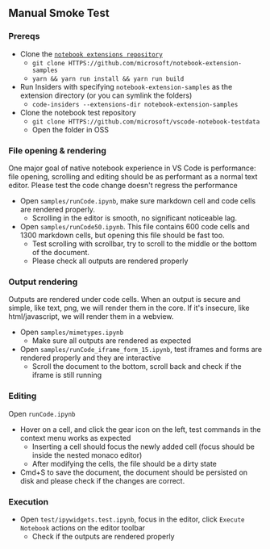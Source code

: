 ## Manual Smoke Test

### Prereqs

-   Clone the
    [`notebook extensions repository`](HTTPS://github.com/microsoft/notebook-extension-samples)
    -   `git clone HTTPS://github.com/microsoft/notebook-extension-samples`
    -   `yarn && yarn run install && yarn run build`
-   Run Insiders with specifying `notebook-extension-samples` as the extension
    directory (or you can symlink the folders)
    -   `code-insiders --extensions-dir notebook-extension-samples`
-   Clone the notebook test repository
    -   `git clone HTTPS://github.com/microsoft/vscode-notebook-testdata`
    -   Open the folder in OSS

### File opening & rendering

One major goal of native notebook experience in VS Code is performance: file
opening, scrolling and editing should be as performant as a normal text editor.
Please test the code change doesn't regress the performance

-   Open `samples/runCode.ipynb`, make sure markdown cell and code cells are
    rendered properly.
    -   Scrolling in the editor is smooth, no significant noticeable lag.
-   Open `samples/runCode50.ipynb`. This file contains 600 code cells and 1300
    markdown cells, but opening this file should be fast too.
    -   Test scrolling with scrollbar, try to scroll to the middle or the bottom
        of the document.
    -   Please check all outputs are rendered properly

### Output rendering

Outputs are rendered under code cells. When an output is secure and simple, like
text, png, we will render them in the core. If it's insecure, like
html/javascript, we will render them in a webview.

-   Open `samples/mimetypes.ipynb`
    -   Make sure all outputs are rendered as expected
-   Open `samples/runCode_iframe_form_15.ipynb`, test iframes and forms are
    rendered properly and they are interactive
    -   Scroll the document to the bottom, scroll back and check if the iframe
        is still running

### Editing

Open `runCode.ipynb`

-   Hover on a cell, and click the gear icon on the left, test commands in the
    context menu works as expected
    -   Inserting a cell should focus the newly added cell (focus should be
        inside the nested monaco editor)
    -   After modifying the cells, the file should be a dirty state
-   Cmd+S to save the document, the document should be persisted on disk and
    please check if the changes are correct.

### Execution

-   Open `test/ipywidgets.test.ipynb`, focus in the editor, click
    `Execute Notebook` actions on the editor toolbar
    -   Check if the outputs are rendered properly
